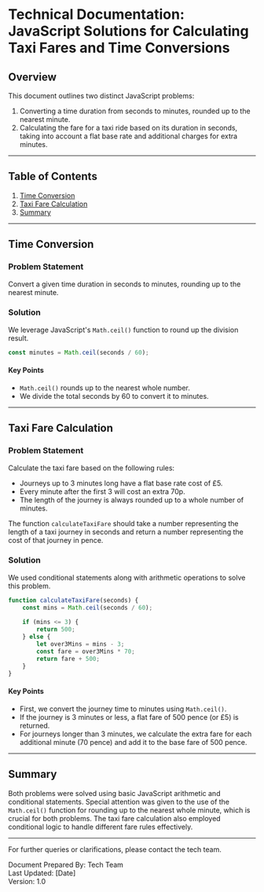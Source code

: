 # Technical Documentation: JavaScript Solutions for Calculating Taxi Fares and Time Conversions

## Overview

This document outlines two distinct JavaScript problems: 

1. Converting a time duration from seconds to minutes, rounded up to the nearest minute.
2. Calculating the fare for a taxi ride based on its duration in seconds, taking into account a flat base rate and additional charges for extra minutes.

---

## Table of Contents

1. [Time Conversion](#time-conversion)
2. [Taxi Fare Calculation](#taxi-fare-calculation)
3. [Summary](#summary)

---

## Time Conversion

### Problem Statement

Convert a given time duration in seconds to minutes, rounding up to the nearest minute.

### Solution

We leverage JavaScript's `Math.ceil()` function to round up the division result. 

```javascript
const minutes = Math.ceil(seconds / 60);
```

#### Key Points

- `Math.ceil()` rounds up to the nearest whole number.
- We divide the total seconds by 60 to convert it to minutes.

---

## Taxi Fare Calculation

### Problem Statement

Calculate the taxi fare based on the following rules:

- Journeys up to 3 minutes long have a flat base rate cost of £5.
- Every minute after the first 3 will cost an extra 70p.
- The length of the journey is always rounded up to a whole number of minutes.

The function `calculateTaxiFare` should take a number representing the length of a taxi journey in seconds and return a number representing the cost of that journey in pence.

### Solution

We used conditional statements along with arithmetic operations to solve this problem.

```javascript
function calculateTaxiFare(seconds) {
    const mins = Math.ceil(seconds / 60);
    
    if (mins <= 3) {
        return 500;
    } else {
        let over3Mins = mins - 3;
        const fare = over3Mins * 70;
        return fare + 500;
    }
}
```

#### Key Points

- First, we convert the journey time to minutes using `Math.ceil()`.
- If the journey is 3 minutes or less, a flat fare of 500 pence (or £5) is returned.
- For journeys longer than 3 minutes, we calculate the extra fare for each additional minute (70 pence) and add it to the base fare of 500 pence.

---

## Summary

Both problems were solved using basic JavaScript arithmetic and conditional statements. Special attention was given to the use of the `Math.ceil()` function for rounding up to the nearest whole minute, which is crucial for both problems. The taxi fare calculation also employed conditional logic to handle different fare rules effectively.

---

For further queries or clarifications, please contact the tech team.

Document Prepared By: Tech Team  
Last Updated: [Date]  
Version: 1.0